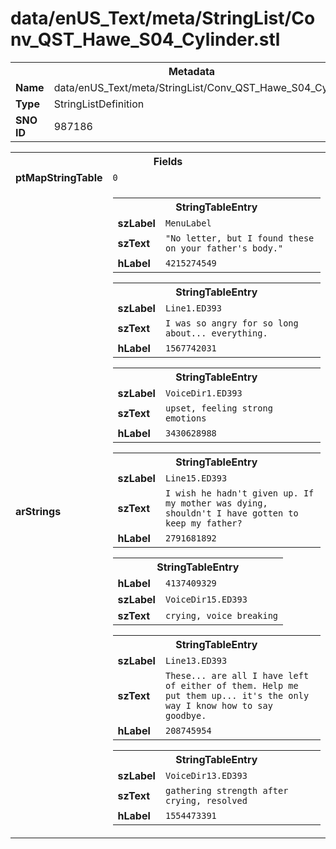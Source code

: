 <h1>data/enUS_Text/meta/StringList/Conv_QST_Hawe_S04_Cylinder.stl</h1><table><tr><th colspan="100%">Metadata</th></tr><tr><td><b>Name</b></td><td>data/enUS_Text/meta/StringList/Conv_QST_Hawe_S04_Cylinder.stl</td></tr><tr><td><b>Type</b></td><td>StringListDefinition</td></tr><tr><td><b>SNO ID</b></td><td>987186</td></tr></table>

<table><tr><th colspan="100%">Fields</th></tr><tr><td><b>ptMapStringTable</b></td><td><code>0</code></td></tr><tr><td><b>arStrings</b></td><td><table><tr><th colspan="100%">StringTableEntry</th></tr><tr><td><b>szLabel</b></td><td><code>MenuLabel</code></td></tr><tr><td><b>szText</b></td><td><code>"No letter, but I found these on your father's body."</code></td></tr><tr><td><b>hLabel</b></td><td><code>4215274549</code></td></tr></table>


<table><tr><th colspan="100%">StringTableEntry</th></tr><tr><td><b>szLabel</b></td><td><code>Line1.ED393</code></td></tr><tr><td><b>szText</b></td><td><code>I was so angry for so long about... everything.</code></td></tr><tr><td><b>hLabel</b></td><td><code>1567742031</code></td></tr></table>


<table><tr><th colspan="100%">StringTableEntry</th></tr><tr><td><b>szLabel</b></td><td><code>VoiceDir1.ED393</code></td></tr><tr><td><b>szText</b></td><td><code>upset, feeling strong emotions</code></td></tr><tr><td><b>hLabel</b></td><td><code>3430628988</code></td></tr></table>


<table><tr><th colspan="100%">StringTableEntry</th></tr><tr><td><b>szLabel</b></td><td><code>Line15.ED393</code></td></tr><tr><td><b>szText</b></td><td><code>I wish he hadn't given up. If my mother was dying, shouldn't I have gotten to keep my father?</code></td></tr><tr><td><b>hLabel</b></td><td><code>2791681892</code></td></tr></table>


<table><tr><th colspan="100%">StringTableEntry</th></tr><tr><td><b>hLabel</b></td><td><code>4137409329</code></td></tr><tr><td><b>szLabel</b></td><td><code>VoiceDir15.ED393</code></td></tr><tr><td><b>szText</b></td><td><code>crying, voice breaking</code></td></tr></table>


<table><tr><th colspan="100%">StringTableEntry</th></tr><tr><td><b>szLabel</b></td><td><code>Line13.ED393</code></td></tr><tr><td><b>szText</b></td><td><code>These... are all I have left of either of them. Help me put them up... it's the only way I know how to say goodbye.</code></td></tr><tr><td><b>hLabel</b></td><td><code>208745954</code></td></tr></table>


<table><tr><th colspan="100%">StringTableEntry</th></tr><tr><td><b>szLabel</b></td><td><code>VoiceDir13.ED393</code></td></tr><tr><td><b>szText</b></td><td><code>gathering strength after crying, resolved</code></td></tr><tr><td><b>hLabel</b></td><td><code>1554473391</code></td></tr></table>


</td></tr></table>

